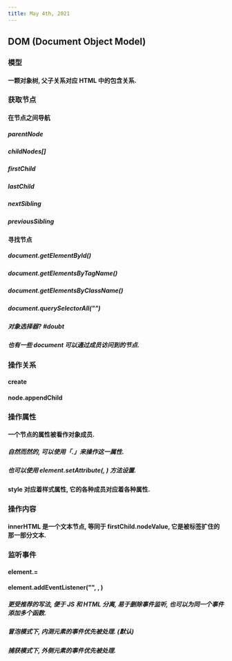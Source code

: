 ```yaml
---
title: May 4th, 2021
---
```


## DOM (Document Object Model)
### 模型
#### 一颗对象树, 父子关系对应 HTML 中的包含关系.
### 获取节点
#### 在节点之间导航
##### parentNode
##### childNodes[<number>]
##### firstChild
##### lastChild
##### nextSibling
##### previousSibling
#### 寻找节点
##### document.getElementById(<id>)
##### document.getElementsByTagName(<name>)
##### document.getElementsByClassName(<name>)
##### document.querySelectorAll("<Selector>")
##### 对象选择器? #doubt
##### 也有一些 document 可以通过成员访问到的节点.
### 操作关系
#### create
#### node.appendChild
### 操作属性
#### 一个节点的属性被看作对象成员.
##### 自然而然的, 可以使用「.」来操作这一属性.
##### 也可以使用 element.setAttribute(<attribute>, <value>) 方法设置.
#### style 对应着样式属性, 它的各种成员对应着各种属性.
### 操作内容
#### innerHTML 是一个**文本节点**, 等同于 firstChild.nodeValue, 它是被标签扩住的那一部分文本.
####
### 监听事件
#### element.<event>=<function>
#### element.addEventListener("<event>", <function>, <useCapture>)
##### 更受推荐的写法, 便于 JS 和 HTML 分离, 易于删除事件监听, 也可以为同一个事件添加多个函数.
##### 冒泡模式下, 内测元素的事件优先被处理. (默认)
##### 捕获模式下, 外侧元素的事件优先被处理.
